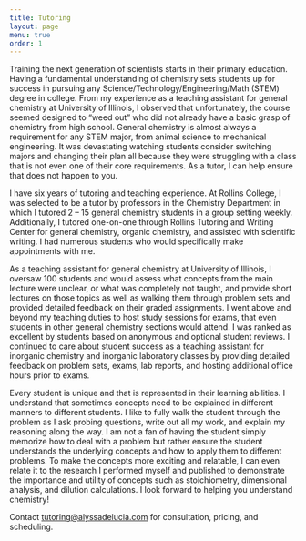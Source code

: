 ```yaml
---
title: Tutoring
layout: page
menu: true
order: 1
---
```


Training the next generation of scientists starts in their primary education. Having a fundamental understanding of chemistry sets students up for success in pursuing any Science/Technology/Engineering/Math (STEM) degree in college. From my experience as a teaching assistant for general chemistry at University of Illinois, I observed that unfortunately, the course seemed designed to “weed out” who did not already have a basic grasp of chemistry from high school. General chemistry is almost always a requirement for any STEM major, from animal science to mechanical engineering. It was devastating watching students consider switching majors and changing their plan all because they were struggling with a class that is not even one of their core requirements. As a tutor, I can help ensure that does not happen to you.

I have six years of tutoring and teaching experience. At Rollins College, I was selected to be a tutor by professors in the Chemistry Department in which I tutored 2 – 15 general chemistry students in a group setting weekly. Additionally, I tutored one-on-one through Rollins Tutoring and Writing Center for general chemistry, organic chemistry, and assisted with scientific writing. I had numerous students who would specifically make appointments with me.

As a teaching assistant for general chemistry at University of Illinois, I oversaw 100 students and would assess what concepts from the main lecture were unclear, or what was completely not taught, and provide short lectures on those topics as well as walking them through problem sets and provided detailed feedback on their graded assignments. I went above and beyond my teaching duties to host study sessions for exams, that even students in other general chemistry sections would attend. I was ranked as excellent by students based on anonymous and optional student reviews. I continued to care about student success as a teaching assistant for inorganic chemistry and inorganic laboratory classes by providing detailed feedback on problem sets, exams, lab reports, and hosting additional office hours prior to exams.

Every student is unique and that is represented in their learning abilities. I understand that sometimes concepts need to be explained in different manners to different students. I like to fully walk the student through the problem as I ask probing questions, write out all my work, and explain my reasoning along the way. I am not a fan of having the student simply memorize how to deal with a problem but rather ensure the student understands the underlying concepts and how to apply them to different problems. To make the concepts more exciting and relatable, I can even relate it to the research I performed myself and published to demonstrate the importance and utility of concepts such as stoichiometry, dimensional analysis, and dilution calculations.  I look forward to helping you understand chemistry!

Contact [tutoring@alyssadelucia.com](mailto:tutoring@alyssadelucia.com) for consultation, pricing, and scheduling. 
